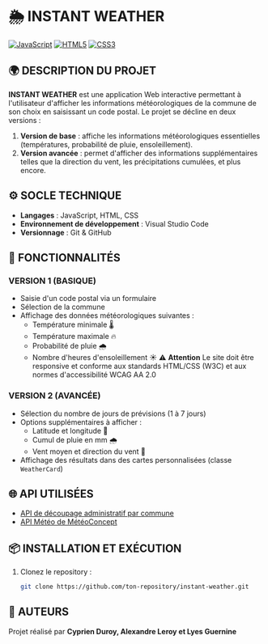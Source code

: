 # 🌦️ INSTANT WEATHER

[![JavaScript](https://img.shields.io/badge/JavaScript-ES6%2B-yellow?style=for-the-badge&logo=javascript)](https://developer.mozilla.org/en-US/docs/Web/JavaScript) 
[![HTML5](https://img.shields.io/badge/HTML5-E34F26?style=for-the-badge&logo=html5&logoColor=white)](https://developer.mozilla.org/en-US/docs/Web/HTML)
[![CSS3](https://img.shields.io/badge/CSS3-1572B6?style=for-the-badge&logo=css3&logoColor=white)](https://developer.mozilla.org/en-US/docs/Web/CSS)

## 🌍 DESCRIPTION DU PROJET

**INSTANT WEATHER** est une application Web interactive permettant à l'utilisateur d'afficher les informations météorologiques de la commune de son choix en saisissant un code postal. Le projet se décline en deux versions :
1. **Version de base** : affiche les informations météorologiques essentielles (températures, probabilité de pluie, ensoleillement).
2. **Version avancée** : permet d'afficher des informations supplémentaires telles que la direction du vent, les précipitations cumulées, et plus encore.

## ⚙️ SOCLE TECHNIQUE

- **Langages** : JavaScript, HTML, CSS
- **Environnement de développement** : Visual Studio Code
- **Versionnage** : Git & GitHub

## 🚀 FONCTIONNALITÉS

### VERSION 1 (BASIQUE)
- Saisie d'un code postal via un formulaire
- Sélection de la commune
- Affichage des données météorologiques suivantes :
  - Température minimale 🌡️
  - Température maximale 🔥
  - Probabilité de pluie 🌧️
  - Nombre d'heures d'ensoleillement ☀️
⚠️ **Attention** Le site doit être responsive et conforme aux standards HTML/CSS (W3C) et aux normes d'accessibilité WCAG AA 2.0

### VERSION 2 (AVANCÉE)
- Sélection du nombre de jours de prévisions (1 à 7 jours)
- Options supplémentaires à afficher :
  - Latitude et longitude 📍
  - Cumul de pluie en mm 🌧️
  - Vent moyen et direction du vent 💨
- Affichage des résultats dans des cartes personnalisées (classe `WeatherCard`)

## 🌐 API UTILISÉES
- [API de découpage administratif par commune](https://geo.api.gouv.fr/decoupage-administratif/communes)
- [API Météo de MétéoConcept](https://api.meteo-concept.com/)

## 📦 INSTALLATION ET EXÉCUTION

1. Clonez le repository :
   ```bash
   git clone https://github.com/ton-repository/instant-weather.git

## 📖 AUTEURS

Projet réalisé par **Cyprien Duroy, Alexandre Leroy et Lyes Guernine**
